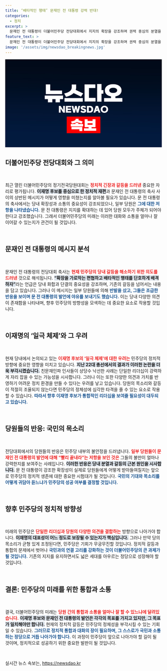 ```yaml
---
title: ‘배타적인 행태’ 문재인 전 대통령 강력 반대!
categories:
  - 정치
excerpt: >
  문재인 전 대통령이 더불어민주당 전당대회에서 지지의 확장을 강조하며 권력 중심의 분열을 경고했다. 그러나 친이재명 계열의 당원들은 그의 발언에 대해 불만을 표출, 야유하며 갈등의 심화를 드러냈다. 
feature_text: >
  문재인 전 대통령이 더불어민주당 전당대회에서 지지의 확장을 강조하며 권력 중심의 분열을 경고했다. 그러나 친이재명 계열의 당원들은 그의 발언에 대해 불만을 표출, 야유하며 갈등의 심화를 드러냈다. 
image: '/assets/img/newsdao_breakingnews.jpg'
---
```


<p><img src="/assets/img/newsdao_breakingnews.jpg" alt="koreaapp 속보" /></p>

<h2 data-ke-size="size26">더불어민주당 전당대회와 그 의미</h2>

<p data-ke-size="size16">&nbsp;</p>

<p>최근 열린 더불어민주당의 정기전국당원대회는 <b><span style="color: #ee2323;">정치적 긴장과 갈등을 드러낸</span></b> 중요한 자리로 평가됩니다. <b><span style="background-color: #21538527;">이재명 후보를 중심으로 한 정치적 재편</span></b>과 문재인 전 대통령의 축사 사이의 상반된 메시지가 어떻게 영향을 미쳤는지를 알아볼 필요가 있습니다. 문 전 대통령의 축사에서는 당내 확장성과 소통의 중요성이 강조되었으나, 일부 당원은 <b><span style="color: #1a5490;">그에 대한 저항을 나타냈습니다.</span></b> 문 전 대통령은 지지를 확대하는 데 있어 당원 모두가 주체가 되어야 한다고 강조했습니다. 그래서 더불어민주당의 미래는 이러한 대화와 소통을 얼마나 잘 이어갈 수 있는지가 관건이 될 것입니다.</p>

<p data-ke-size="size16">&nbsp;</p>

<h2 data-ke-size="size26">문재인 전 대통령의 메시지 분석</h2>

<p data-ke-size="size16">&nbsp;</p>

<p>문재인 전 대통령의 전당대회 축사는 <b><span style="color: #ee2323;">현재 민주당의 당내 갈등을 해소하기 위한 의도를 드러낸</span></b> 것으로 해석됩니다. <b><span style="background-color: #21538527;">“확장을 가로막는 편협하고 배타적인 행태를 단호하게 배격하자”</span></b>라는 언급은 당내 화합과 단결의 중요성을 강조하며, 기존의 갈등을 넘어서는 내용을 담고 있습니다. 그러나 이 메시지는 일부 당원들에 의해 <b><span style="color: #1a5490;">반발을 샀고, 그들은 조급한 반응을 보이며 문 전 대통령의 발언에 야유를 보내기도 했습니다.</span></b> 이는 당내 다양한 의견이 존재함을 나타내며, 향후 민주당의 방향성을 모색하는 데 중요한 요소로 작용할 것입니다.</p>

<p data-ke-size="size16">&nbsp;</p>

<h2 data-ke-size="size26">이재명의 ‘일극 체제’와 그 우려</h2>

<p data-ke-size="size16">&nbsp;</p>

<p>현재 당내에서 논의되고 있는 <b><span style="color: #ee2323;">이재명 후보의 ‘일극 체제’에 대한 우려는</span></b> 민주당의 정치적 방향에 중요한 영향을 미치고 있습니다. <b><span style="background-color: #21538527;">지난 22대 총선에서의 결과가 이러한 논란을 더욱 부각시켰습니다.</span></b> 친문재인파 인사들이 상당수 낙선한 사례는 단일한 리더십이 강력하게 자리 잡을 수 있는 가능성을 시사합니다. 그러나 이는 또한 다양한 의견과 가치를 반영하기 어려운 정치 환경을 만들 수 있다는 우려를 낳고 있습니다. 당원의 목소리와 갈등이 적절히 조율되지 않는다면 민주당의 정체성에 심각한 타격을 줄 수 있는 요소로 작용할 수 있습니다. <b><span style="color: #1a5490;">따라서 향후 이재명 후보가 통합적인 리더십을 보여줄 필요성이 대두되고 있습니다.</span></b></p>

<p data-ke-size="size16">&nbsp;</p>

<h2 data-ke-size="size26">당원들의 반응: 국민의 목소리</h2>

<p data-ke-size="size16">&nbsp;</p>

<p>전당대회에서의 당원들의 반응은 민주당 내부의 불안정을 드러냅니다. <b><span style="color: #ee2323;">일부 당원들이 문재인 전 대통령의 발언에 대해 “빨리 끝내라”는 저항을 보인 것은</span></b> 그들의 불만이 얼마나 강력한지를 보여주는 사례입니다. <b><span style="background-color: #21538527;">이러한 반응은 당내 분열과 갈등의 근본 원인을 시사합니다.</span></b> 문 전 대통령이 강조한 확장성이 실제로 당원들에게 어떻게 받아들여질지는 앞으로 민주당의 정치적 생존에 대한 중요한 시험대가 될 것입니다. <b><span style="color: #1a5490;">국민의 기대와 목소리를 어떻게 귀담아 듣느냐가 민주당의 성공 여부를 결정할 것입니다.</span></b></p>

<p data-ke-size="size16">&nbsp;</p>

<h2 data-ke-size="size26">향후 민주당의 정치적 방향성</h2>

<p data-ke-size="size16">&nbsp;</p>

<p>미래의 민주당은 <b><span style="color: #ee2323;">단일한 리더십과 당원의 다양한 의견을 결합하는</span></b> 방향으로 나아가야 합니다. <b><span style="background-color: #21538527;">이재명의 대표성이 어느 정도로 보장될 수 있는지가 핵심입니다.</span></b> 그러나 만약 당의 목소리가 균형 있게 조정된다면, 민주당은 기회가 무궁무진할 것입니다. 정치적 갈등과 통합의 문제에서 벗어나 <b><span style="color: #1a5490;">국민과의 연결 고리를 강화하는 것이 더불어민주당의 큰 과제가 될 것입니다.</span></b> 기존의 지지를 유지하면서도 넓은 세대를 아우르는 정당으로 성장해야 할 것입니다.</p>

<p data-ke-size="size16">&nbsp;</p>

<h2 data-ke-size="size26">결론: 민주당의 미래를 위한 통합과 소통</h2>

<p data-ke-size="size16">&nbsp;</p>

<p>결국, 더불어민주당의 미래는 <b><span style="color: #ee2323;">당원 간의 통합과 소통을 얼마나 잘 할 수 있느냐에 달려있습니다.</span></b> <b><span style="background-color: #21538527;">이재명 후보와 문재인 전 대통령의 발언은 각각의 목표를 가지고 있지만, 그 목표가 일치해야만 합니다.</span></b> 현재의 정치적 갈등은 민주당의 정체성을 부각시킬 수 있는 기회일 수 있습니다. <b><span style="color: #1a5490;">그러므로 정치적 통합과 대화의 장이 필요하며, 그 스스로가 국민과 소통하는 정당으로 거듭 나아가야 합니다.</span></b> 이 과정이 민주당이 앞으로 나아가야 할 길이 될 것이며, 정치적으로 성공하기 위한 중요한 발판이 될 것입니다.</p>

<p data-ke-size="size16">&nbsp;</p>
실시간 뉴스 속보는, <a href="https://newsdao.kr" rel="dofollow">https://newsdao.kr</a>


